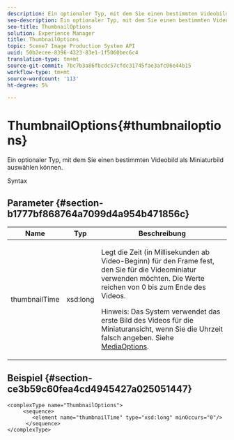 ```yaml
---
description: Ein optionaler Typ, mit dem Sie einen bestimmten Videobild als Miniaturbild auswählen können.
seo-description: Ein optionaler Typ, mit dem Sie einen bestimmten Videobild als Miniaturbild auswählen können.
seo-title: ThumbnailOptions
solution: Experience Manager
title: ThumbnailOptions
topic: Scene7 Image Production System API
uuid: 50b2ecee-8396-4323-83e1-1f5060bec6c4
translation-type: tm+mt
source-git-commit: 7bc7b3a86fbcdc57cfdc31745fae3afc06e44b15
workflow-type: tm+mt
source-wordcount: '113'
ht-degree: 5%

---
```



# ThumbnailOptions{#thumbnailoptions}

Ein optionaler Typ, mit dem Sie einen bestimmten Videobild als Miniaturbild auswählen können.

Syntax

## Parameter {#section-b1777bf868764a7099d4a954b471856c}

<table id="table_C71FD0C995D94CE18994CDA2DC3460DF"> 
 <thead> 
  <tr> 
   <th colname="col1" class="entry"> Name </th> 
   <th colname="col2" class="entry"> Typ </th> 
   <th colname="col3" class="entry"> Beschreibung </th> 
  </tr> 
 </thead>
 <tbody> 
  <tr> 
   <td colname="col1"> <span class="codeph"> <span class="varname"> thumbnailTime</span> </span> </td> 
   <td colname="col2"> <span class="codeph"> xsd:long</span> </td> 
   <td colname="col3"> <p>Legt die Zeit (in Millisekunden ab Video-Beginn) für den Frame fest, den Sie für die Videominiatur verwenden möchten. Die Werte reichen von 0 bis zum Ende des Videos. <p>Hinweis: Das System verwendet das erste Bild des Videos für die Miniaturansicht, wenn Sie die Uhrzeit falsch angeben. Siehe <a href="../../types/c-data-types/r-media-options.md#reference-18618fc6803a4b6e994bbb48eba93b5b" format="dita" scope="local"> MediaOptions</a>. </p></p> </td> 
  </tr> 
 </tbody> 
</table>

## Beispiel {#section-ce3b59c60fea4cd4945427a025051447}

```
<complexType name="ThumbnailOptions">
     <sequence>
        <element name="thumbnailTime" type="xsd:long" minOccurs="0"/>
      </sequence>
</complexType>
```

